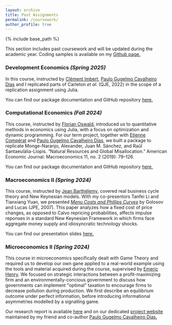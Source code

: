 ```yaml
---
layout: archive
title: Past Assignments
permalink: /coursework/
author_profile: true
---
```


{% include base_path %}

This section includes past coursework and will be updated during the academic year. Coding samples is available on my [Github page.](https://github.com/lionelchambon)

### Development Economics *(Spring 2025)*
In this course, instructed by [Clément Imbert](https://sites.google.com/site/clemimbert/), [Paulo Gugelmo Cavalheiro Dias](https://www.paulogcd.com) and I replicated parts of Carleton *et al.* (QJE, 2022) in the scope of a replication assignment using Julia.

You can find our package documentation and GitHub repository [here.](https://github.com/Paulogcd/Replication_Carleton_et_al_2022.jl)

### Computational Economics *(Fall 2024)*
This course, instructed by [Florian Oswald](https://floswald.github.io), introduced us to quantitative methods in economics using Julia, with a focus on optimization and dynamic programming. For our term project, together with [Etienne Compérat](https://ecomperat.github.io) and [Paulo Gugelmo Cavalheiro Dias](https://www.paulogcd.com), we built a package to replicate Monge-Naranjo, Alexander, Juan M. Sánchez, and Raül Santaeulàlia-Llopis. “Natural Resources and Global Misallocation.” American Economic Journal: Macroeconomics 11, no. 2 (2019): 79–126. 

You can find our package documentation and GitHub repository [here.](https://github.com/lionelchambon/CompEcon_Replication-Project)

### Macroeconomics II *(Spring 2024)*
This course, instructed by [Jean Barthélemy](https://sites.google.com/site/jeanbarthelemyeconomist/home), covered real business cycle theory and New Keynesian models. With my co-presentors Tanfei Li and Tianxiang Yuan, we presented [*Menu Costs and Phillips Curves*](https://www.jstor.org/stable/10.1086/512625) by Golosov and Lucas (JPE, 2007). This paper analyzes how a fixed cost of price changes, as opposed to Calvo repricing probabilities, affects impulse reponses in a standard New Keynesian Framework in which firms face aggregate money supply and idiosyncratic technology shocks. 

You can find our presentation slides [here.](/files/Paper_4_YUAN_CHAMBON_LI.pdf)

### Microeconomics II *(Spring 2024)*
This course in microeconomics specifically dealt with Game Theory and required us to develop our own gane applied to a real-world example using the tools and material acquired during the course, supervised by [Emeric Henry](https://sites.google.com/site/emericmlhenry/home). We focused on strategic interactions between a profit-maximizing firm and an environmentally-concious government to discuss how governments can implement "optimal" taxation to encourage firms to decrease pollution during production. We first describe an equilibrium outcome under perfect information, before introducing informational asymmetries modelled by a signalling game.

Our research report is available [here](/files/CHAMBON_GUGELMO_PAVLOVICH_SOUFFLET.pdf) and on our dedicated [project website](https://www.paulogcd.com/Micro_project/) maintained by my friend and co-author [Paulo Gugelmo Cavalheiro Dias.](https://www.paulogcd.com/) 


